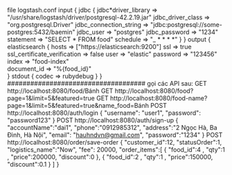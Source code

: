 file logstash.conf
input {
jdbc {
jdbc*driver_library => "/usr/share/logstash/driver/postgresql-42.2.19.jar"
jdbc_driver_class => "org.postgresql.Driver"
jdbc_connection_string => "jdbc:postgresql://some-postgres:5432/baemin"
jdbc_user => "postgres"
jdbc_password => "1234"
statement => "SELECT * FROM food"
schedule => "\_ \* \* \* \*"
}
}
output {
elasticsearch {
hosts => ["https://elasticsearch:9200"]
ssl => true
ssl_certificate_verification => false
user => "elastic"
password => "123456"
index => "food-index"  
 document_id => "%{food_id}"  
 }
stdout { codec => rubydebug }
}
####################################
gọi các API sau:
GET http://localhost:8080/food/Bánh
GET http://localhost:8080/food?page=1&limit=5&featured=true
GET http://localhost:8080/food-name?page=1&limit=5&featured=true&name_food=Bánh
POST http://localhost:8080/auth/login
{
"username": "user1",
"password": "password123"
}
POST http://localhost:8080/auth/sign-up
{
"accountName":"dai1",
"phone":"0912985312",
"address":"2 Ngọc Hà, Ba Đình, Hà Nội",
"email": "hauhndvn@gmail.com",
"password":"1234"
}
POST http://localhost:8080/order/save-order
{
"customer_id":12,
"statusOrder":1,
"logistics_name":"Now",
"fee": 20000,
"order_items":[
{
"food_id":4 ,
"qty":1 ,
"price":200000,
"discount":0
},
{
"food_id":2 ,
"qty":1 ,
"price":150000,
"discount":0.1
}
]
}
